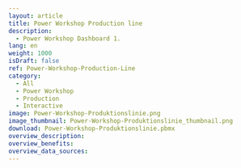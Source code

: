 ```yaml
---
layout: article
title: Power Workshop Production line
description: 
  - Power Workshop Dashboard 1. 
lang: en
weight: 1000
isDraft: false
ref: Power-Workshop-Production-Line
category:
  - All
  - Power Workshop
  - Production
  - Interactive
image: Power-Workshop-Produktionslinie.png
image_thumbnail: Power-Workshop-Produktionslinie_thumbnail.png
download: Power-Workshop-Produktionslinie.pbmx
overview_description:
overview_benefits:
overview_data_sources:
---
```

